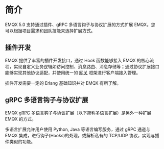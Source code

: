 # 简介

EMQX 5.0 支持通过插件、gRPC 多语言钩子与协议扩展的方式扩展 EMQX，您可以根据项目需求和团队技能来选择扩展方式。

## 插件开发

EMQX 提供了丰富的插件开发接口，通过 Hook 函数能够接入 EMQX 的核心流程，实现自定义业务逻辑如访问控制、消息路由、消息存储等；通过协议扩展接口能够实现其他协议适配，并使用统一的 [网关](../gateway/gateway.md) 框架进行客户端接入管理。

插件开发需要一定的 Erlang 基础知识并对 EMQX 有所了解。

## gRPC 多语言钩子与协议扩展

EMQX [gRPC](https://grpc.io/) 多语言钩子与协议扩展（以下简称多语言扩展）是另外一种扩展 EMQX 的方式。

多语言扩展允许用户使用 Python, Java 等语言编写服务，通过 gRPC 通道与 EMQX 集成，进行钩子(Hooks)的处理，或解析私有的 TCP/UDP 协议，实现与插件类似的功能。

